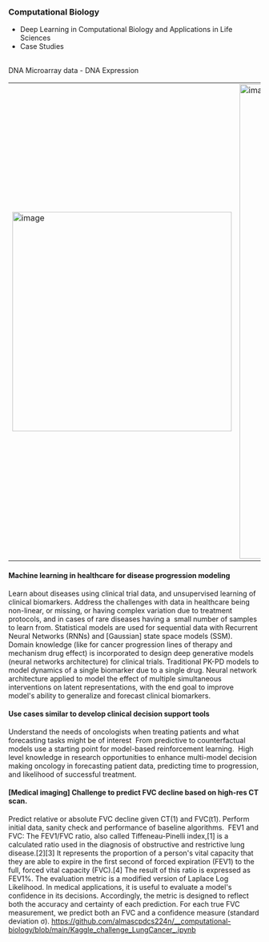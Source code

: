 ### Computational Biology 
- Deep Learning in Computational Biology and Applications in Life Sciences
- Case Studies 

<br>DNA Microarray data  -  DNA Expression
<table>
<td> <img width="438" alt="image" src="https://user-images.githubusercontent.com/67139134/235335392-9794cdd8-178a-42ad-abaa-63bd2965538d.png"> </td>
<td> <img width="947" alt="image" src="https://user-images.githubusercontent.com/67139134/235335474-ae8bec72-b86a-4e9d-858c-7a02ccb661d5.png"> <br></td>
</table>

#### Machine learning in healthcare for disease progression modeling
Learn about diseases using clinical trial data, and unsupervised learning of clinical biomarkers. Address the challenges with data in healthcare being non-linear, or missing, or having complex variation due to treatment protocols, and in cases of rare diseases having a  small number of samples to learn from. Statistical models are used for sequential data with Recurrent Neural Networks (RNNs) and [Gaussian] state space models (SSM).  Domain knowledge (like for cancer progression lines of therapy and mechanism drug effect) is incorporated to design deep generative models (neural networks architecture) for clinical trials. Traditional PK-PD models to model dynamics of a single biomarker due to a single drug. Neural network architecture applied to model the effect of multiple simultaneous interventions on latent representations, with the end goal to improve model's ability to generalize and forecast clinical biomarkers. 

#### Use cases similar to develop clinical decision support tools 
Understand the needs of oncologists when treating patients and what forecasting tasks might be of interest  From predictive to counterfactual models use a starting point for model-based reinforcement learning. 
High level knowledge in research opportunities to enhance multi-model decision making oncology in forecasting patient data, predicting time to progression, and likelihood of successful treatment. 

#### [Medical imaging] Challenge to predict FVC decline based on high-res CT scan. 
Predict relative or absolute FVC decline given CT(1) and FVC(t1). Perform initial data, sanity check and performance of baseline algorithms. 
FEV1 and FVC: The FEV1/FVC ratio, also called Tiffeneau-Pinelli index,[1] is a calculated ratio used in the diagnosis of obstructive and restrictive lung disease.[2][3] It represents the proportion of a person's vital capacity that they are able to expire in the first second of forced expiration (FEV1) to the full, forced vital capacity (FVC).[4] The result of this ratio is expressed as FEV1%.
The evaluation metric is a modified version of Laplace Log Likelihood. In medical applications, it is useful to evaluate a model's confidence in its decisions. Accordingly, the metric is designed to reflect both the accuracy and certainty of each prediction. For each true FVC measurement, we predict both an FVC and a confidence measure (standard deviation σ).
https://github.com/almascpdcs224n/__computational-biology/blob/main/Kaggle_challenge_LungCancer_.ipynb 
